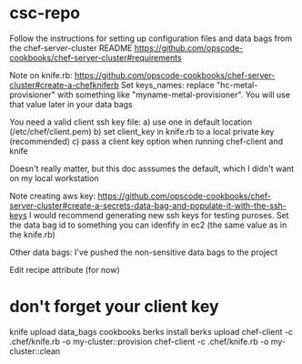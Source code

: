 csc-repo
========

Follow the instructions for setting up configuration files and data bags from the chef-server-cluster README https://github.com/opscode-cookbooks/chef-server-cluster#requirements

Note on knife.rb:
https://github.com/opscode-cookbooks/chef-server-cluster#create-a-chefkniferb
Set keys_names:
replace "hc-metal-provisioner" with something like "myname-metal-provisioner".
You will use that value later in your data bags

You need a valid client ssh key file:
a) use one in default location (/etc/chef/client.pem)
b) set client_key in knife.rb to a local private key (recommended)
c) pass a client key option when running chef-client and knife

Doesn't really matter, but this doc asssumes the default, which I didn't want on my local workstation

Note creating aws key:
https://github.com/opscode-cookbooks/chef-server-cluster#create-a-secrets-data-bag-and-populate-it-with-the-ssh-keys
I would recommend generating new ssh keys for testing puroses.
Set the data bag id to something you can idenfify in ec2 (the same value as in the knife.rb)

Other data bags: I've pushed the non-sensitive data bags to the project


Edit recipe attribute (for now)


# don't forget your client key
knife upload data_bags cookbooks
berks install
berks upload
chef-client -c .chef/knife.rb -o my-cluster::provision
chef-client -c .chef/knife.rb -o my-cluster::clean

